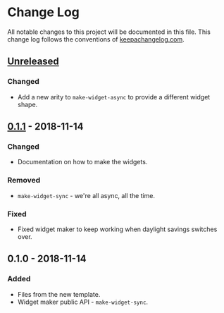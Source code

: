 # Change Log
All notable changes to this project will be documented in this file. This change log follows the conventions of [keepachangelog.com](http://keepachangelog.com/).

## [Unreleased]
### Changed
- Add a new arity to `make-widget-async` to provide a different widget shape.

## [0.1.1] - 2018-11-14
### Changed
- Documentation on how to make the widgets.

### Removed
- `make-widget-sync` - we're all async, all the time.

### Fixed
- Fixed widget maker to keep working when daylight savings switches over.

## 0.1.0 - 2018-11-14
### Added
- Files from the new template.
- Widget maker public API - `make-widget-sync`.

[Unreleased]: https://github.com/your-name/meme/compare/0.1.1...HEAD
[0.1.1]: https://github.com/your-name/meme/compare/0.1.0...0.1.1
